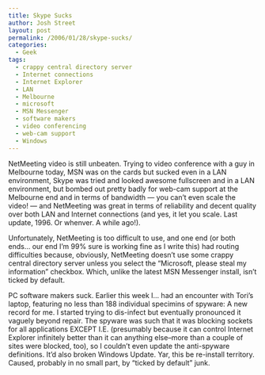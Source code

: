```yaml
---
title: Skype Sucks
author: Josh Street
layout: post
permalink: /2006/01/28/skype-sucks/
categories:
  - Geek
tags:
  - crappy central directory server
  - Internet connections
  - Internet Explorer
  - LAN
  - Melbourne
  - microsoft
  - MSN Messenger
  - software makers
  - video conferencing
  - web-cam support
  - Windows
---
```

NetMeeting video is still unbeaten. Trying to video conference with a guy in Melbourne today, MSN was on the cards but sucked even in a LAN environment, Skype was tried and looked awesome fullscreen and in a LAN environment, but bombed out pretty badly for web-cam support at the Melbourne end and in terms of bandwidth &#8212; you can&#8217;t even scale the video! &#8212; and NetMeeting was great in terms of reliability and decent quality over both LAN and Internet connections (and yes, it let you scale. Last update, 1996. Or whenver. A while ago!).

Unfortunately, NetMeeting is too difficult to use, and one end (or both ends&#8230; our end I&#8217;m 99% sure is working fine as I write this) had routing difficulties because, obviously, NetMeeting doesn&#8217;t use some crappy central directory server unless you select the &#8220;Microsoft, please steal my information&#8221; checkbox. Which, unlike the latest MSN Messenger install, isn&#8217;t ticked by default.

PC software makers suck. Earlier this week I&#8230; had an encounter with Tori&#8217;s laptop, featuring no less than 188 individual specimins of spyware: A new record for me. I started trying to dis-infect but eventually pronounced it vaguely beyond repair. The spyware was such that it was blocking sockets for all applications EXCEPT I.E. (presumably because it can control Internet Explorer infinitely better than it can anything else&#8211;more than a couple of sites were blocked, too), so I couldn&#8217;t even update the anti-spyware definitions. It&#8217;d also broken Windows Update. Yar, this be re-install territory. Caused, probably in no small part, by &#8220;ticked by default&#8221; junk.